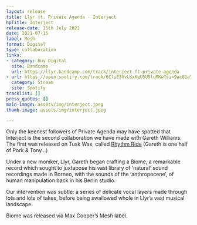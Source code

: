 ```yaml
---
layout: release
title: Llyr ft. Private Agenda - Interject
hpTitle: Interject
release-date: 15th July 2021
date: 2021-07-15
label: Mesh
format: Digital
type: collaboration
links:
- category: Buy Digital
  site: Bandcamp
  url: https://llyr.bandcamp.com/track/interject-ft-private-agenda
- url: https://open.spotify.com/track/6ClsE3XvLKxKeU5U9luMKw?si=9ac61a739f3b4759
  category: Stream
  site: Spotify
tracklist: []
press_quotes: []
main-image: assets/img/interject.jpeg
thumb-image: assets/img/interject.jpeg

---
```

Only the keenest followers of Private Agenda may have spotted that Interject is the second collaboration we have made with Gareth Williams. The first was released on Tusk Wax, called [Rhythm Ride](https://www.juno.co.uk/products/pork-tony-private-tusk-wax-twenty-five/666666-01/) (Gareth is one half of Pork & Tony…)

Under a new moniker, Llyr, Gareth began crafting a Biome, a remarkable record which sought to juxtapose his vast library of ‘natural’ sound recordings made in Borneo, with the sounds of the ‘anthropocene’, of human manipulation back in his Berlin studio.

Our intervention was subtle: a series of delicate vocal layers made through lots and lots of takes, before being swallowed whole in Llyr’s vast musical landscape.

Biome was released via Max Cooper’s Mesh label.